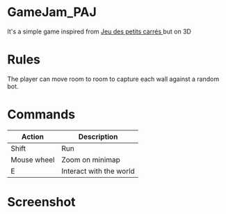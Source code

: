 # GameJam_PAJ

It's a simple game inspired from [Jeu des petits carrés ](http://www.aidemoi.net/jeux/petit-carre/jeu_petit_carre.php) but on 3D

# Rules
The player can move room to room to capture each wall against a random bot. 

# Commands

| Action      | Description             |
|-------------|-------------------------|
| Shift       | Run                     |
| Mouse wheel | Zoom on minimap         |
| E           | Interact with the world |

# Screenshot

